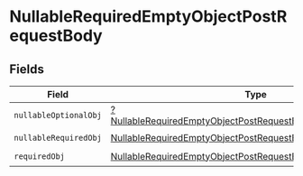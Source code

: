 # NullableRequiredEmptyObjectPostRequestBody


## Fields

| Field                                                                                                                                                      | Type                                                                                                                                                       | Required                                                                                                                                                   | Description                                                                                                                                                |
| ---------------------------------------------------------------------------------------------------------------------------------------------------------- | ---------------------------------------------------------------------------------------------------------------------------------------------------------- | ---------------------------------------------------------------------------------------------------------------------------------------------------------- | ---------------------------------------------------------------------------------------------------------------------------------------------------------- |
| `nullableOptionalObj`                                                                                                                                      | [?NullableRequiredEmptyObjectPostRequestBodyNullableOptionalObj](../../models/operations/NullableRequiredEmptyObjectPostRequestBodyNullableOptionalObj.md) | :heavy_minus_sign:                                                                                                                                         | N/A                                                                                                                                                        |
| `nullableRequiredObj`                                                                                                                                      | [NullableRequiredEmptyObjectPostRequestBodyNullableRequiredObj](../../models/operations/NullableRequiredEmptyObjectPostRequestBodyNullableRequiredObj.md)  | :heavy_check_mark:                                                                                                                                         | N/A                                                                                                                                                        |
| `requiredObj`                                                                                                                                              | [NullableRequiredEmptyObjectPostRequestBodyRequiredObj](../../models/operations/NullableRequiredEmptyObjectPostRequestBodyRequiredObj.md)                  | :heavy_check_mark:                                                                                                                                         | N/A                                                                                                                                                        |